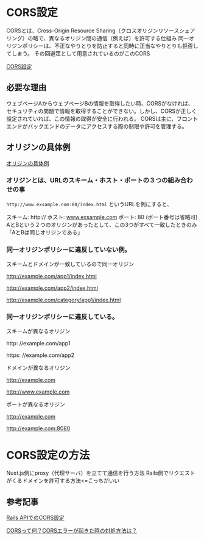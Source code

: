# CORS設定

CORSとは、Cross-Origin Resource Sharing（クロスオリジンリソースシェアリング）の略で、異なるオリジン間の通信（例えば）を許可する仕組み
同一オリジンポリシーは、不正なやりとりを防止すると同時に正当なやりとりも拒否してしまう。
その回避策として用意されているのがこのCORS

[CORS設定](https://cloud.google.com/storage/docs/cross-origin?hl=ja)

## 必要な理由
ウェブページAからウェブページBの情報を取得したい時、CORSがなければ、セキュリティの問題で情報を取得することができない。しかし、CORSが正しく設定されていれば、この情報の取得が安全に行われる。
CORSは主に、フロントエンドがバックエンドのデータにアクセスする際の制限や許可を管理する。

## オリジンの具体例

[オリジンの具体例](https://developer.mozilla.org/ja/docs/Glossary/Origin)

### オリジンとは、URLのスキーム・ホスト・ポートの３つの組み合わせの事
`http://www.exsample.com:80/index.html` というURLを例にすると、

スキーム: http://
ホスト: www.exsample.com
ポート: 80 (ポート番号は省略可)
AとBという２つのオリジンがあったとして、この3つがすべて一致したときのみ「AとBは同じオリジンである」

### 同一オリジンポリシーに違反していない例。

スキームとドメインが一致しているので同一オリジン

http://example.com/app1/index.html

http://example.com/app2/index.html

http://example.com/category/app1/index.html

### 同一オリジンポリシーに違反している。

スキームが異なるオリジン

http: //example.com/app1

https: //example.com/app2

ドメインが異なるオリジン

http://example.com

http://www.example.com

ポートが異なるオリジン

http://example.com

http://example.com:8080


# CORS設定の方法
Nuxt.js側にproxy（代理サーバ）を立てて通信を行う方法
Rails側でリクエストがくるドメインを許可する方法<=こっちがいい


## 参考記事
[Rails APIでのCORS設定](https://qiita.com/mtoyopet/items/326ba62d485e9ef0dacd)

[CORSって何？CORSエラーが起きた時の対処方法は？](https://musclecoding.com/rails-api-cors/)
